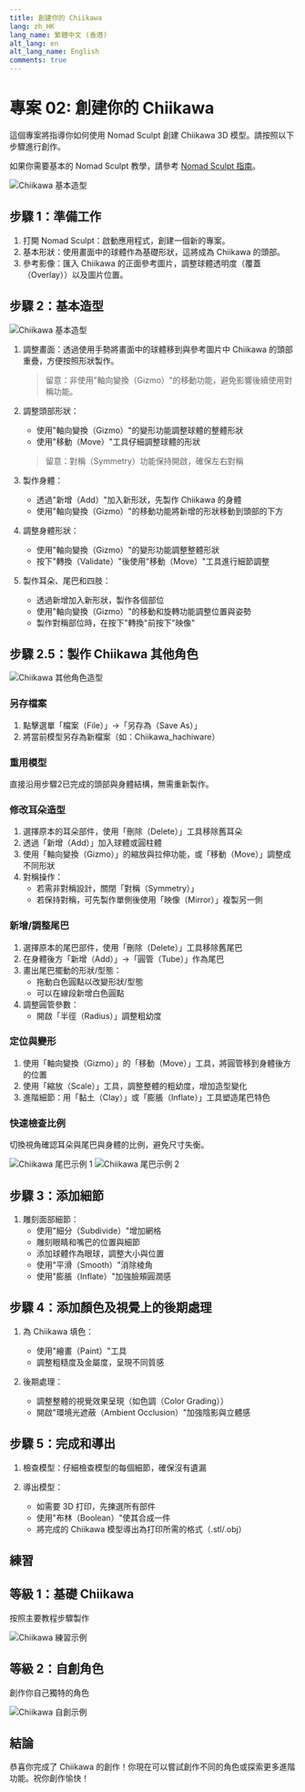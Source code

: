 ```yaml
---
title: 創建你的 Chiikawa
lang: zh_HK
lang_name: 繁體中文 (香港)
alt_lang: en
alt_lang_name: English
comments: true
---
```


# 專案 02: 創建你的 Chiikawa

這個專案將指導你如何使用 Nomad Sculpt 創建 Chiikawa 3D 模型。請按照以下步驟進行創作。

如果你需要基本的 Nomad Sculpt 教學，請參考 [Nomad Sculpt 指南](../resources/NomadSculpt/index.md)。

![Chiikawa 基本造型](./images/chiikawa-01.jpg)

## 步驟 1：準備工作

1. 打開 Nomad Sculpt：啟動應用程式，創建一個新的專案。
2. 基本形狀：使用畫面中的球體作為基礎形狀，這將成為 Chiikawa 的頭部。
3. 參考影像：匯入 Chiikawa 的正面參考圖片，調整球體透明度（覆蓋（Overlay））以及圖片位置。

## 步驟 2：基本造型

![Chiikawa 基本造型](./images/chiikawa-02.jpg)

1. 調整畫面：透過使用手勢將畫面中的球體移到與參考圖片中 Chiikawa 的頭部重疊，方便按照形狀製作。
   > 留意：非使用"軸向變換（Gizmo）"的移動功能，避免影響後續使用對稱功能。

2. 調整頭部形狀：
   * 使用"軸向變換（Gizmo）"的變形功能調整球體的整體形狀
   * 使用"移動（Move）"工具仔細調整球體的形狀
   > 留意：對稱（Symmetry）功能保持開啟，確保左右對稱

3. 製作身體：
   * 透過"新增（Add）"加入新形狀，先製作 Chiikawa 的身體
   * 使用"軸向變換（Gizmo）"的移動功能將新增的形狀移動到頭部的下方

4. 調整身體形狀：
   * 使用"軸向變換（Gizmo）"的變形功能調整整體形狀
   * 按下"轉換（Validate）"後使用"移動（Move）"工具進行細節調整

5. 製作耳朵、尾巴和四肢：
   * 透過新增加入新形狀，製作各個部位
   * 使用"軸向變換（Gizmo）"的移動和旋轉功能調整位置與姿勢
   * 製作對稱部位時，在按下"轉換"前按下"映像"

## 步驟 2.5：製作 Chiikawa 其他角色

![Chiikawa 其他角色造型](./images/chiikawa-03.jpg)

### 另存檔案

1. 點擊選單「檔案（File）」→「另存為（Save As）」
2. 將當前模型另存為新檔案（如：Chiikawa_hachiware）

### 重用模型

直接沿用步驟2已完成的頭部與身體結構，無需重新製作。

### 修改耳朵造型

1. 選擇原本的耳朵部件，使用「刪除（Delete）」工具移除舊耳朵
2. 透過「新增（Add）」加入球體或圓柱體
3. 使用「軸向變換（Gizmo）」的縮放與拉伸功能，或「移動（Move）」調整成不同形狀
4. 對稱操作：
   - 若需非對稱設計，關閉「對稱（Symmetry）」
   - 若保持對稱，可先製作單側後使用「映像（Mirror）」複製另一側

### 新增/調整尾巴

1. 選擇原本的尾巴部件，使用「刪除（Delete）」工具移除舊尾巴
2. 在身體後方「新增（Add）」→「圓管（Tube）」作為尾巴
3. 畫出尾巴擺動的形狀/型態：
   - 拖動白色圓點以改變形狀/型態
   - 可以在線段新增白色圓點
4. 調整圓管參數：
   - 開啟「半徑（Radius）」調整粗幼度

### 定位與變形

1. 使用「軸向變換（Gizmo）」的「移動（Move）」工具，將圓管移到身體後方的位置
2. 使用「縮放（Scale）」工具，調整整體的粗幼度，增加造型變化
3. 進階細節：用「黏土（Clay）」或「膨脹（Inflate）」工具塑造尾巴特色

### 快速檢查比例

切換視角確認耳朵與尾巴與身體的比例，避免尺寸失衡。

![Chiikawa 尾巴示例 1](./images/chiikawa-04.jpg)
![Chiikawa 尾巴示例 2](./images/chiikawa-05.jpg)

## 步驟 3：添加細節

1. 雕刻面部細節：
   * 使用"細分（Subdivide）"增加網格
   * 雕刻眼睛和嘴巴的位置與細節
   * 添加球體作為眼球，調整大小與位置
   * 使用"平滑（Smooth）"消除棱角
   * 使用"膨脹（Inflate）"加強臉頰圓潤感

## 步驟 4：添加顏色及視覺上的後期處理

1. 為 Chiikawa 填色：
   * 使用"繪畫（Paint）"工具
   * 調整粗糙度及金屬度，呈現不同質感

2. 後期處理：
   * 調整整體的視覺效果呈現（如色調（Color Grading））
   * 開啟"環境光遮蔽（Ambient Occlusion）"加強陰影與立體感

## 步驟 5：完成和導出

1. 檢查模型：仔細檢查模型的每個細節，確保沒有遺漏

2. 導出模型：
   - 如需要 3D 打印，先揀選所有部件
   - 使用"布林（Boolean）"使其合成一件
   - 將完成的 Chiikawa 模型導出為打印所需的格式（.stl/.obj）

## 練習

## 等級 1：基礎 Chiikawa

按照主要教程步驟製作  

![Chiikawa 練習示例](./images/chiikawa-06.jpg)

## 等級 2：自創角色

創作你自己獨特的角色  

![Chiikawa 自創示例](./images/chiikawa-07.jpg)

## 結論

恭喜你完成了 Chiikawa 的創作！你現在可以嘗試創作不同的角色或探索更多進階功能。祝你創作愉快！ 
